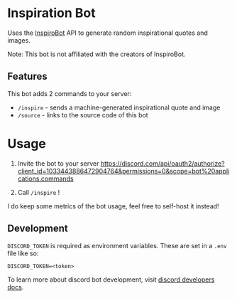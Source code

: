 # Inspiration Bot

Uses the [InspiroBot](http://inspirobot.me/) API to generate random inspirational quotes and images.

Note: This bot is not affiliated with the creators of InspiroBot.

## Features

This bot adds 2 commands to your server:

- `/inspire` - sends a machine-generated inspirational quote and image
- `/source` - links to the source code of this bot

# Usage

1. Invite the bot to your server <https://discord.com/api/oauth2/authorize?client_id=1033443886472904764&permissions=0&scope=bot%20applications.commands>

2. Call `/inspire` !

I do keep some metrics of the bot usage, feel free to self-host it instead!

## Development

`DISCORD_TOKEN` is required as environment variables. These are set in a `.env` file like so:

```text
DISCORD_TOKEN=<token>
```

To learn more about discord bot development, visit [discord developers docs](https://discord.com/developers/docs/intro).